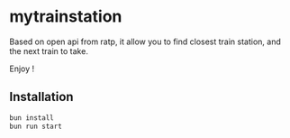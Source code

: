 # mytrainstation

Based on open api from ratp, it allow you to find closest train station, and the next train to take.

Enjoy !

## Installation

```bash
bun install
bun run start  
```